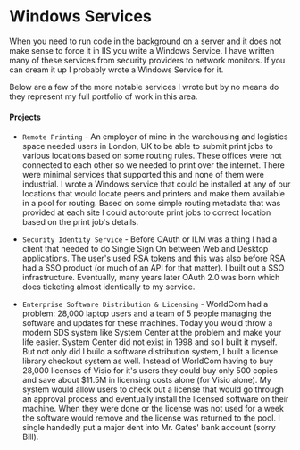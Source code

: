 # Windows Services
When you need to run code in the background on a server and it does not make sense to force it in IIS you write a Windows Service.  I have written many of these services from security providers to network monitors.  If you can dream it up I probably wrote a Windows Service for it.

Below are a few of the more notable services I wrote but by no means do they represent my full portfolio of work in this area.

#### Projects
* `Remote Printing` - An employer of mine in the warehousing and logistics space needed users in London, UK to be able to submit print jobs to various locations based on some routing rules.  These offices were not connected to each other so we needed to print over the internet.  There were minimal services that supported this and none of them were industrial.  I wrote a Windows service that could be installed at any of our locations that would locate peers and printers and make them available in a pool for routing.  Based on some simple routing metadata that was provided at each site I could autoroute print jobs to correct location based on the print job's details.

* `Security Identity Service` - Before OAuth or ILM was a thing I had a client that needed to do Single Sign On between Web and Desktop applications.  The user's used RSA tokens and this was also before RSA had a SSO product (or much of an API for that matter).  I built out a SSO infrastructure.  Eventually, many years later OAuth 2.0 was born which does ticketing almost identically to my service.

* `Enterprise Software Distribution & Licensing` - WorldCom had a problem: 28,000 laptop users and a team of 5 people managing the software and updates for these machines.  Today you would throw a modern SDS system like System Center at the problem and make your life easier.  System Center did not exist in 1998 and so I built it myself.  But not only did I build a software distribution system, I built a license library checkout system as well.  Instead of WorldCom having to buy 28,000 licenses of Visio for it's users they could buy only 500 copies and save about $11.5M in licensing costs alone (for Visio alone).  My system would allow users to check out a license that would go through an approval process and eventually install the licensed software on their machine.  When they were done or the license was not used for a week the software would remove and the license was returned to the pool.  I single handedly put a major dent into Mr. Gates' bank account (sorry Bill).